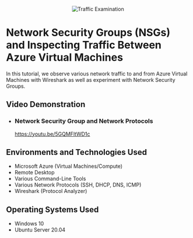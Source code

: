 <p align="center">
<img src="https://i.imgur.com/Ua7udoS.png" alt="Traffic Examination"/>
</p>


<h1>Network Security Groups (NSGs) and Inspecting Traffic Between Azure Virtual Machines</h1>
In this tutorial, we observe various network traffic to and from Azure Virtual Machines with Wireshark as well as experiment with Network Security Groups. <br />


<h2>Video Demonstration</h2>

- ### Network Security Group and Network Protocols
  https://youtu.be/5GQMFltWD1c
  
<h2>Environments and Technologies Used</h2>

- Microsoft Azure (Virtual Machines/Compute)
- Remote Desktop
- Various Command-Line Tools
- Various Network Protocols (SSH, DHCP, DNS, ICMP)
- Wireshark (Protocol Analyzer)


<h2>Operating Systems Used </h2>

- Windows 10 
- Ubuntu Server 20.04


<br>
